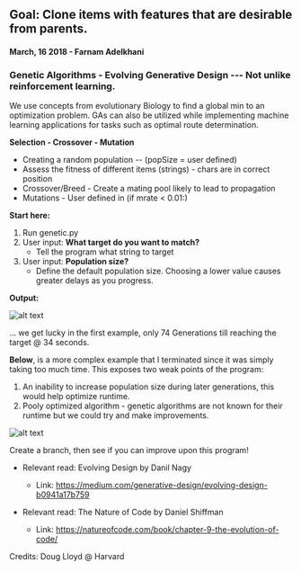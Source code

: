 ## Goal: Clone items with features that are desirable from parents. ##

#### March, 16 2018 - Farnam Adelkhani ####
### Genetic Algorithms - Evolving Generative Design --- Not unlike reinforcement learning. ###

We use concepts from evolutionary Biology to find a global min to an optimization problem.
GAs can also be utilized while implementing machine learning applications for tasks such as optimal route determination.

**Selection - Crossover - Mutation**
- Creating a random population -- (popSize = user defined)
- Assess the fitness of different items (strings) - chars are in correct position 
- Crossover/Breed - Create a mating pool likely to lead to propagation
- Mutations - User defined in (if mrate < 0.01:)


**Start here:**
1. Run genetic.py
2. User input: **What target do you want to match?**
   - Tell the program what string to target
3. User input: **Population size?**
   - Define the default population size. Choosing a lower value causes greater delays as you progress.

**Output:**

![alt text](https://github.com/FarnamAdelkhani/geneticAlgorithms_GenerativeDesign/blob/master/genRuntime.png?raw=true "Hello, world! My name is, Farnam!")

... we get lucky in the first example, only 74 Generations till reaching the target @ 34 seconds.


**Below**, is a more complex example that I terminated since it was simply taking too much time.
This exposes two weak points of the program:
1. An inability to increase population size during later generations, this would help optimize runtime.
2. Pooly optimized algorithm - genetic algorithms are not known for their runtime but we could try and make improvements.


![alt text](https://github.com/FarnamAdelkhani/geneticAlgorithms_GenerativeDesign/blob/master/genRuntime_slow.png?raw=true "User Input: It is better to be feared than loved, if you cannot be both.")

Create a branch, then see if you can improve upon this program!

- Relevant read: Evolving Design by Danil Nagy
   - Link: https://medium.com/generative-design/evolving-design-b0941a17b759

- Relevant read: The Nature of Code by Daniel Shiffman
   - Link: https://natureofcode.com/book/chapter-9-the-evolution-of-code/

Credits: Doug Lloyd @ Harvard
